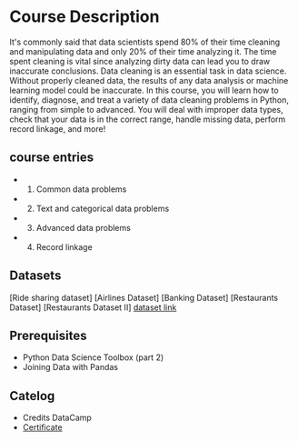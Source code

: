 # Course Description
It's commonly said that data scientists spend 80% of their time cleaning and manipulating data and only 20% of their time analyzing it. The time spent cleaning is vital since analyzing dirty data can lead you to draw inaccurate conclusions. Data cleaning is an essential task in data science. Without properly cleaned data, the results of any data analysis or machine learning model could be inaccurate. In this course, you will learn how to identify, diagnose, and treat a variety of data cleaning problems in Python, ranging from simple to advanced. You will deal with improper data types, check that your data is in the correct range, handle missing data, perform record linkage, and more!

## course entries

- 1. Common data problems

- 2. Text and categorical data problems

- 3. Advanced data problems

- 4. Record linkage

## Datasets

[Ride sharing dataset]
[Airlines Dataset]
[Banking Dataset]
[Restaurants Dataset]
[Restaurants Dataset II]
[dataset link]("Dataset/")
## Prerequisites
- Python Data Science Toolbox (part 2)
- Joining Data with Pandas
## Catelog
- Credits DataCamp
- [Certificate]("https://www.datacamp.com/statement-of-accomplishment/course/34d691f26b0ceedd8f7ec4770cc5a7fee79eb823")


